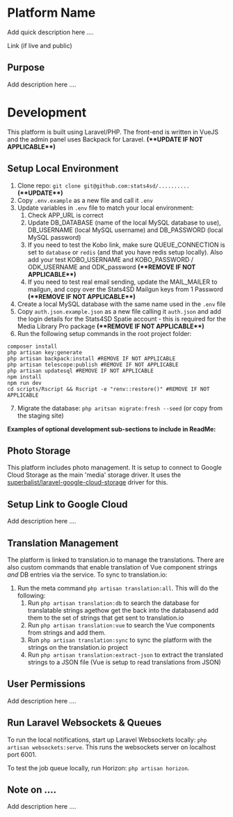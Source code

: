 # Platform Name
Add quick description here ....

Link (if live and public)

## Purpose
Add description here ....

# Development
This platform is built using Laravel/PHP. The front-end is written in VueJS and the admin panel uses Backpack for Laravel. __(\*\*UPDATE IF NOT APPLICABLE\*\*)__

## Setup Local Environment
1.	Clone repo: `git clone git@github.com:stats4sd/.......... ` __(\*\*UPDATE\*\*)__
2.	Copy `.env.example` as a new file and call it `.env`
3.	Update variables in `.env` file to match your local environment:
    1. Check APP_URL is correct
    2.	Update DB_DATABASE (name of the local MySQL database to use), DB_USERNAME (local MySQL username) and DB_PASSWORD (local MySQL password)
    3.	If you need to test the Kobo link, make sure QUEUE_CONNECTION is set to `database` or `redis` (and that you have redis setup locally). Also add your test   KOBO_USERNAME and KOBO_PASSWORD / ODK_USERNAME and ODK_password __(\*\*REMOVE IF NOT APPLICABLE\*\*)__
    4.	If you need to test real email sending, update the MAIL_MAILER to mailgun, and copy over the Stats4SD Mailgun keys from 1 Password __(\*\*REMOVE IF NOT APPLICABLE\*\*)__
4.	Create a local MySQL database with the same name used in the `.env` file
5.	Copy `auth.json.example.json` as a new file calling it `auth.json` and add the login details for the Stats4SD Spatie account - this is required for the Media Library Pro package __(\*\*REMOVE IF NOT APPLICABLE\*\*)__
6.	Run the following setup commands in the root project folder:
```
composer install
php artisan key:generate
php artisan backpack:install #REMOVE IF NOT APPLICABLE
php artisan telescope:publish #REMOVE IF NOT APPLICABLE
php artisan updatesql #REMOVE IF NOT APPLICABLE
npm install
npm run dev
cd scripts/Rscript && Rscript -e "renv::restore()" #REMOVE IF NOT APPLICABLE
```
7.	Migrate the database: `php aritsan migrate:fresh --seed` (or copy from the staging site)

__Examples of optional development sub-sections to include in ReadMe:__
## Photo Storage
This platform includes photo management. It is setup to connect to Google Cloud Storage as the main 'media' storage driver. It uses the [superbalist/laravel-google-cloud-storage](https://github.com/Superbalist/laravel-google-cloud-storage) driver for this.

## Setup Link to Google Cloud
Add description here ....

## Translation Management
The platform is linked to translation.io to manage the translations. There are also custom commands that enable translation of Vue component strings *and* DB entries via the service. To sync to translation.io:

1. Run the meta command `php artisan translation:all`. This will do the following:
   1. Run `php artisan translation:db` to search the database for translatable strings agethow get the back into the databasend add them to the set of strings that get sent to translation.io
   2. Run `php artisan translation:vue` to search the Vue components from strings and add them.
   3. Run `php artisan translation:sync` to sync the platform with the strings on the translation.io project
   4. Run `php artisan translation:extract-json` to extract the translated strings to a JSON file (Vue is setup to read translations from JSON)

## User Permissions
Add description here ....

## Run Laravel Websockets & Queues
To run the local notifications, start up Laravel Websockets locally: `php artisan websockets:serve`. This runs the websockets server on localhost port 6001.

To test the job queue locally, run Horizon: `php artisan horizon`.

## Note on ....
Add description here ....
